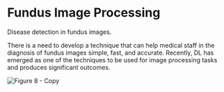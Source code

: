 # Fundus Image Processing     
  
Disease detection in fundus images.                                                
  
There is a need to develop a technique that can help medical staff in the diagnosis of fundus images simple, fast, and accurate. Recently, DL has emerged as one of the techniques to be used for image processing tasks and produces significant outcomes.


![Figure 8 - Copy](https://github.com/sammyyap98/Project-Fundus_Image_Processing/assets/87789723/3ab0ebda-8df6-4efb-ae76-72f1440ab557)

